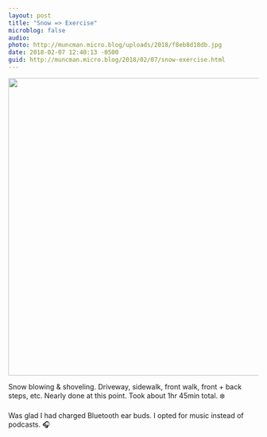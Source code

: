 ```yaml
---
layout: post
title: "Snow => Exercise"
microblog: false
audio: 
photo: http://muncman.micro.blog/uploads/2018/f8eb8d18db.jpg
date: 2018-02-07 12:40:13 -0500
guid: http://muncman.micro.blog/2018/02/07/snow-exercise.html
---
```




<img src="http://muncman.micro.blog/uploads/2018/f8eb8d18db.jpg" width="600" height="600" style="height: auto;" />

Snow blowing & shoveling. Driveway, sidewalk, front walk, front + back steps, etc. Nearly done at this point. Took about 1hr 45min total. ❄️ <br /><br />Was glad I had charged Bluetooth ear buds. I opted for music instead of podcasts. 🎧 


